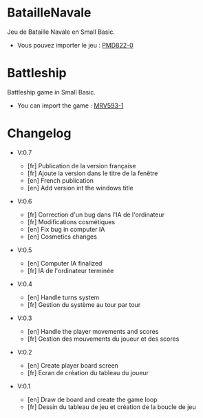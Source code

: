 # BatailleNavale

Jeu de Bataille Navale en Small Basic.

- Vous pouvez importer le jeu : [PMD822-0](http://smallbasic.com/program/?PMD822-0)

# Battleship

Battleship game in Small Basic.

- You can import the game : [MRV593-1](http://smallbasic.com/program/?MRV593-1)

# Changelog

- V:0.7
	- [fr] Publication de la version française
	- [fr] Ajoute la version dans le titre de la fenêtre
	- [en] French publication
	- [en] Add version int the windows title


- V:0.6
	- [fr] Correction d'un bug dans l'IA de l'ordinateur
	- [fr] Modifications cosmétiques
	- [en] Fix bug in computer IA
	- [en] Cosmetics changes


- V:0.5
	- [en] Computer IA finalized
	- [fr] IA de l'ordinateur terminée


- V:0.4
	- [en] Handle turns system
	- [fr] Gestion du système au tour par tour


- V:0.3
	- [en] Handle the player movements and scores
	- [fr] Gestion des mouvements du joueur et des scores


- V:0.2
	- [en] Create player board screen
	- [fr] Ecran de création du tableau du joueur


- V:0.1
	- [en] Draw de board and create the game loop
	- [fr] Dessin du tableau de jeu et création de la boucle de jeu


